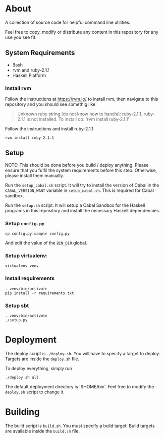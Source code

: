 # About

A collection of source code for helpful command line utilities.

Feel free to copy, modify or distribute any content in this repository
for any use you see fit.

## System Requirements

* Bash
* rvm and ruby-2.1.1
* Haskell Platform

### Install rvm

Follow the instructions at https://rvm.io/ to install rvm, then navigate to
this repository and you should see somethig like:

> Unknown ruby string (do not know how to handle): ruby-2.1.1.
> ruby-2.1.1 is not installed.
> To install do: 'rvm install ruby-2.1.1'

Follow the instructions and install ruby-2.1.1:

    rvm install ruby-2.1.1

## Setup

NOTE: This should be done before you build / deploy anything.
Please ensure that you fulfil the system requirements before this step.
Otherwise, please install them manually.

Run the `setup_cabal.sh` script. It will try to install the version of
Cabal in the `CABAL_VERSION_WANT` variable in `setup_cabal.sh`.
This is required for Cabal sandbox.

Run the `setup.sh` script. It will setup a Cabal Sandbox for the Haskell
programs in this repository and install the necessary Haskell dependencies.

### Setup `config.py`

    cp config.py.sample config.py

And edit the value of the `BIN_DIR` global.

### Setup virtualenv:

    virtualenv venv

### Install requirements

    . venv/bin/activate
    pip install -r requirements.txt

### Setup sbt

    . venv/bin/activate
    ./setup.py

# Deployment

The deploy script is `./deploy.sh`. You will have to specify a target to deploy.
Targets are inside the `deploy.sh` file.

To deploy everything, simply run

    ./deploy.sh all

The default deployment directory is '$HOME/bin'. Feel free to modify the
`deploy.sh` script to change it.

# Building

The build script is `build.sh`. You must specify a build target. Build targets
are available inside the `build.sh` file.
